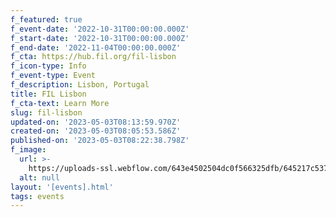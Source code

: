```yaml
---
f_featured: true
f_event-date: '2022-10-31T00:00:00.000Z'
f_start-date: '2022-10-31T00:00:00.000Z'
f_end-date: '2022-11-04T00:00:00.000Z'
f_cta: https://hub.fil.org/fil-lisbon
f_icon-type: Info
f_event-type: Event
f_description: Lisbon, Portugal
title: FIL Lisbon
f_cta-text: Learn More
slug: fil-lisbon
updated-on: '2023-05-03T08:13:59.970Z'
created-on: '2023-05-03T08:05:53.586Z'
published-on: '2023-05-03T08:22:38.798Z'
f_image:
  url: >-
    https://uploads-ssl.webflow.com/643e4502504dc0f566325dfb/645217c53763d71fa57e55a0_fil-lisbon.jpg
  alt: null
layout: '[events].html'
tags: events
---
```



